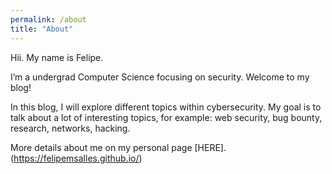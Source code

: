 ```yaml
---
permalink: /about
title: "About"
---
```


Hii. My name is Felipe. 

I’m a undergrad Computer Science focusing on security. Welcome to my blog!

In this blog, I will explore different topics within cybersecurity. 
My goal is to talk about a lot of interesting topics, for example: web security, bug bounty, research, networks, hacking.

More details about me on my personal page [HERE].(https://felipemsalles.github.io/)
